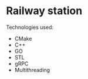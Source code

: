 <h1>Railway station</h1>
<p1>Technologies used:</p1>
<ul>
    <li>CMake</li>
    <li>C++</li>
    <li>GO</li>
    <li>STL</li>
    <li>gRPC</li>
    <li>Multithreading</li>
    
</ul>